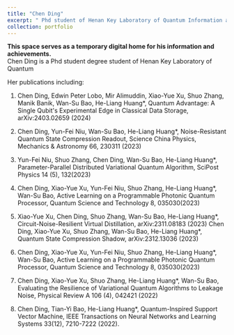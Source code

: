 ```yaml
---
title: "Chen Ding"
excerpt: " Phd student of Henan Key Laboratory of Quantum Information and Cryptography"
collection: portfolio
---
```

**This space serves as a temporary digital home for his information and achievements.**
<br>
Chen Ding is a Phd student degree student of Henan Key Laboratory of Quantum 

Her publications including:

1. Chen Ding, Edwin Peter Lobo, Mir Alimuddin, Xiao-Yue Xu, Shuo Zhang, Manik Banik, Wan-Su Bao, He-Liang Huang*, Quantum Advantage: A Single Qubit's Experimental Edge in Classical Data Storage, arXiv:2403.02659 (2024)

2. Chen Ding, Yun-Fei Niu, Wan-Su Bao, He-Liang Huang*, Noise-Resistant Quantum State Compression Readout, Science China Physics, Mechanics & Astronomy 66, 230311 (2023)

3. Yun-Fei Niu, Shuo Zhang, Chen Ding, Wan-Su Bao, He-Liang Huang*, Parameter-Parallel Distributed Variational Quantum Algorithm, SciPost Physics 14 (5), 132(2023)

4. Chen Ding, Xiao-Yue Xu, Yun-Fei Niu, Shuo Zhang, He-Liang Huang*, Wan-Su Bao, Active Learning on a Programmable Photonic Quantum Processor, Quantum Science and Technology 8, 035030(2023)

4. Xiao-Yue Xu, Chen Ding, Shuo Zhang, Wan-Su Bao, He-Liang Huang*, Circuit-Noise-Resilient Virtual Distillation, arXiv:2311.08183 (2023)
Chen Ding, Xiao-Yue Xu, Shuo Zhang, Wan-Su Bao, He-Liang Huang*, Quantum State Compression Shadow, arXiv:2312.13036 (2023)

5. Chen Ding, Xiao-Yue Xu, Yun-Fei Niu, Shuo Zhang, He-Liang Huang*, Wan-Su Bao, Active Learning on a Programmable Photonic Quantum Processor, Quantum Science and Technology 8, 035030(2023)

6. Chen Ding, Xiao-Yue Xu, Shuo Zhang, He-Liang Huang*, Wan-Su Bao, Evaluating the Resilience of Variational Quantum Algorithms to Leakage Noise, Physical Review A 106 (4), 042421 (2022)

7. Chen Ding, Tian-Yi Bao, He-Liang Huang*, Quantum-Inspired Support Vector Machine, IEEE Transactions on Neural Networks and Learning Systems 33(12), 7210-7222 (2022).


